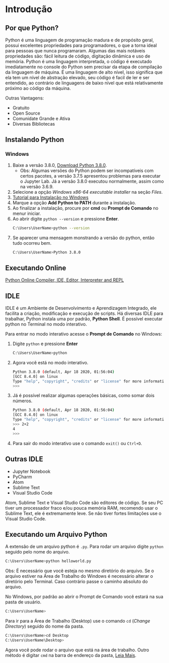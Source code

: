 # Introdução

## Por que Python?

Python é uma linguagem de programação madura e de propósito geral, possui excelentes propriedades para programadores, o que a torna ideal para pessoas que nunca programaram. Algumas das mais notáveis ​​propriedades são: fácil leitura de código, digitação dinâmica e uso de memória. Python é uma linguagem interpretada, o código é executado imediatamente no console do Python sem precisar da etapa de compilação da linguagem de máquina. É uma linguagem de alto nível, isso significa que ela tem um nível de abstração elevado, seu código é facil de ler e ser entendido, ao contrário de linguagens de baixo nível que está relativamente próximo ao código da máquina.

Outras Vantagens:

* Gratuito
* Open Source
* Comunidate Grande e Ativa
* Diversas Bibliotecas

## Instalando Python

### Windows

1) Baixe a versão 3.8.0, [Download Python 3.8.0](https://www.python.org/downloads/release/python-380/).
   * Obs: Algumas versões do Python podem ser incompatíveis com certos pacotes, a versão 3.7.5 apresentou problemas para executar o Jupyter Lab. Já a versão 3.8.0 executou normalmente, assim como na versão 3.6.9.
2) Selecione a opção *Windows x86-64 executable installer* na seção *Files*.
3) [Tutorial para Instalação no Windows](https://python.org.br/instalacao-windows/)
4) Marque a opção **Add Python to PATH** durante a instalação.
5) Ao finalizar a instalação, procure por **cmd** ou **Prompt de Comando** no menur iniciar.
6) Ao abrir digite `python --version` e pressione **Enter**.
   ```bash
   C:\Users\UserName>python --version
   ```
7) Se aparecer uma mensagem monstrando a versão do python, então tudo ocorreu bem.
   ```bash
   C:\Users\UserName>Python 3.8.0
   ```

## Executando Online

[Python Online Compiler, IDE, Editor, Interpreter and REPL](https://repl.it/languages/python3)

## IDLE

IDLE é um Ambiente de Desenvolvimento e Aprendizagem Integrado, ele facilita a criação, modificação e execução de scripts. Há diversas IDLE para trabalhar, Python instala uma por padrão, __Python Shell__. É possível executar python no Terminal no modo interativo.

Para entrar no modo interativo acesse o **Prompt de Comando** no Windows:

1) Digite `python` e pressione **Enter**
  
   ```bash
   C:\Users\UserName>python
   ```

2) Agora você está no modo interativo.

   ```bash
   Python 3.8.0 (default, Apr 18 2020, 01:56:04) 
   [GCC 8.4.0] on linux
   Type "help", "copyright", "credits" or "license" for more information.
   >>> 
   ```

3) Já é possível realizar algumas operações básicas, como somar dois números.

   ```bash
   Python 3.8.0 (default, Apr 18 2020, 01:56:04) 
   [GCC 8.4.0] on linux
   Type "help", "copyright", "credits" or "license" for more information.
   >>> 2+2
   4
   >>>
	```

4) Para sair do modo interativo use o comando `exit()` ou `Ctrl+D`.

## Outras IDLE

* Jupyter Notebook
* PyCharm
* Atom
* Sublime Text
* Visual Studio Code

Atom, Sublime Text e Visual Studio Code são editores de código. Se seu PC tiver um processador fraco e/ou pouca memória RAM, recomendo usar o Sublime Text, ele é extremamente leve. Se não tiver fortes limitações use o Visual Studio Code.

## Executando um Arquivo Python

A extensão de um arquivo python é `.py`. Para rodar um arquivo digite `python` seguido pelo nome do arquivo.

```bash
C:\Users\UserName>python helloworld.py
```

Obs: É necessário que você esteja no mesmo diretório do arquivo. Se o arquivo estiver na Área de Trabalho do Windows é necessário alterar o diretório pelo Terminal. Caso contrário passe o caminho absoluto do arquivo.

No Windows, por padrão ao abrir o Prompt de Comando você estará na sua pasta de usuário.

```bash
C:\Users\UserName>
```

Para ir para a Área de Trabalho (Desktop) use o comando `cd` (*Change Directory*) seguido do nome da pasta.

```bash
C:\Users\UserName>cd Desktop
C:\Users\UserName\Desktop>
```

Agora você pode rodar o arquivo que está na área de trabalho. Outro método é digitar `cmd` na barra de endereço da pasta, [Leia Mais](https://www.thewindowsclub.com/how-to-open-command-prompt-from-right-click-menu/).
